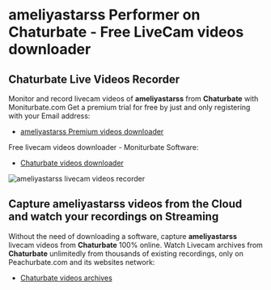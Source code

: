 # ameliyastarss Performer on Chaturbate - Free LiveCam videos downloader

## Chaturbate Live Videos Recorder

Monitor and record livecam videos of **ameliyastarss** from **Chaturbate** with Moniturbate.com
Get a premium trial for free by just and only registering with your Email address:
* [ameliyastarss Premium videos downloader](https://moniturbate.com/request-demo-licence-key.html)

Free livecam videos downloader - Moniturbate Software:
* [Chaturbate videos downloader](https://moniturbate.com/moniturbate-download-software.html)

![ameliyastarss livecam videos recorder](https://peachurnet.com/templates/moniturbate-software.png)


## Capture ameliyastarss videos from the Cloud and watch your recordings on Streaming

Without the need of downloading a software, capture **ameliyastarss** livecam videos from **Chaturbate** 100% online.
Watch Livecam archives from **Chaturbate** unlimitedly from thousands of existing recordings, only on Peachurbate.com and its websites network:
* [Chaturbate videos archives](https://peachurnet.com/)